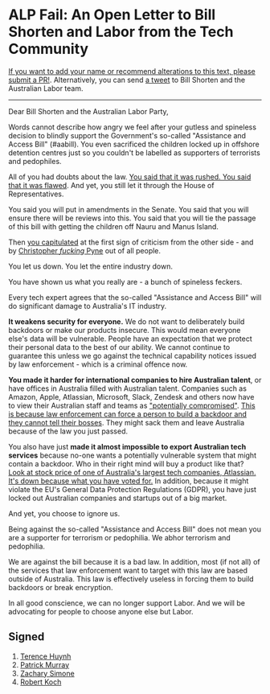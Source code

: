 <!--head-->

# ALP Fail: An Open Letter to Bill Shorten and Labor from the Tech Community

[If you want to add your name or recommend alterations to this text, please submit a PR!](https://github.com/terencehuynh/alp-fail/edit/master/README.md).
Alternatively, you can send [a tweet](https://twitter.com/intent/tweet?text=I%20am%20angry%20about%20your%20decision%20to%20pass%20%23aabill%20and%20in%20all%20good%20conscience%2C%20I%20can%20no%20longer%20support%20Labor.%20%40BillShorten%20%40AustralianLabor%20https%3A%2F%2Falp.fail) to Bill Shorten and the Australian Labor team.

<!--
  DEVELOPER NOTE: Anything rendered between the head comment flags will not get
  rendered on the website. This just makes it easier to maintain one place with all the
  names
-->

---

<!--/head-->

Dear Bill Shorten and the Australian Labor Party,

Words cannot describe how angry we feel after your gutless and spineless decision to blindly support the Government's so-called "Assistance and Access Bill" (#aabill). You even sacrificed the children locked up in offshore detention centres just so you couldn't be labelled as supporters of terrorists and pedophiles.

All of you had doubts about the law. [You said that it was rushed. You said that it was flawed](https://www.buzzfeed.com/joshtaylor/labor-this-encryption-law-is-flawed-also-labor-we-voted-for). And yet, you still let it through the House of Representatives.

You said you will put in amendments in the Senate. You said that you will ensure there will be reviews into this. You said that you will tie the passage of this bill with getting the children off Nauru and Manus Island.

Then [you capitulated](https://twitter.com/AmyRemeikis/status/1070586804930105344) at the first sign of criticism from the other side - and by [Christopher _fucking_ Pyne](https://twitter.com/cpyne/status/1070542131150778368) out of all people.

You let us down. You let the entire industry down.

You have shown us what you really are - a bunch of spineless feckers.

Every tech expert agrees that the so-called "Assistance and Access Bill" will do significant damage to Australia's IT industry.

**It weakens security for everyone.** We do not want to deliberately build backdoors or make our products insecure. This would mean everyone else's data will be vulnerable. People have an expectation that we protect their personal data to the best of our ability. We cannot continue to guarantee this unless we go against the technical capability notices issued by law enforcement - which is a criminal offence now.

**You made it harder for international companies to hire Australian talent**, or have offices in Australia filled with Australian talent. Companies such as Amazon, Apple, Atlassian, Microsoft, Slack, Zendesk and others now have to view their Australian staff and teams as ["potentially compromised"](https://twitter.com/pjf/status/1070606119993696256). [This is because law enforcement can force a person to build a backdoor and they cannot tell their bosses](https://twitter.com/alfiedotwtf/status/1070047303275175936). They might sack them and leave Australia because of the law you just passed.

You also have just **made it almost impossible to export Australian tech services** because no-one wants a potentially vulnerable system that might contain a backdoor. Who in their right mind will buy a product like that? [Look at stock price of one of Australia's largest tech companies, Atlassian. It's down because what you have voted for.](https://twitter.com/parsect/status/1070454621812928512) In addition, because it might violate the EU's General Data Protection Regulations (GDPR), you have just locked out Australian companies and startups out of a big market.

And yet, you choose to ignore us.

Being against the so-called "Assistance and Access Bill" does not mean you are a supporter for terrorism or pedophilia. We abhor terrorism and pedophilia.

We are against the bill because it is a bad law. In addition, most (if not all) of the services that law enforcement want to target with this law are based outside of Australia. This law is effectively useless in forcing them to build backdoors or break encryption.

In all good conscience, we can no longer support Labor. And we will be advocating for people to choose anyone else but Labor.

## Signed

1. [Terence Huynh](https://twitter.com/terencehuynh)
2. [Patrick Murray](https://patmurray.co)
3. [Zachary Simone](https://zachsim.one/)
4. [Robert Koch](https://me.kochie.io)
